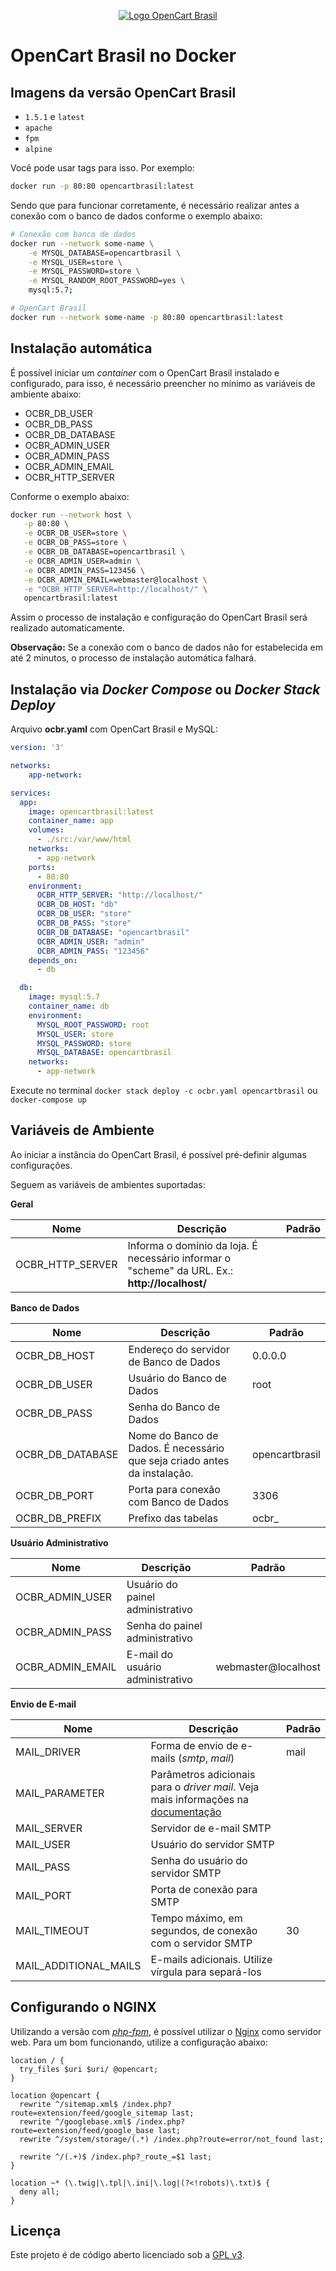 <p align="center">
    <a href="https://www.opencartbrasil.com.br/" title="OpenCart Brasil">
        <img src="https://user-images.githubusercontent.com/630535/121281061-b1a1cb00-c8ad-11eb-9c58-82accf999857.png" alt="Logo OpenCart Brasil">
    </a>
</p>

# OpenCart Brasil no Docker

## Imagens da versão OpenCart Brasil

- `1.5.1` e `latest`
- `apache`
- `fpm`
- `alpine`

Você pode usar tags para isso. Por exemplo: 

```bash
docker run -p 80:80 opencartbrasil:latest
```

Sendo que para funcionar corretamente, é necessário realizar antes a conexão com o banco de dados conforme o exemplo abaixo:

```bash
# Conexão com banco de dados
docker run --network some-name \
    -e MYSQL_DATABASE=opencartbrasil \
    -e MYSQL_USER=store \
    -e MYSQL_PASSWORD=store \
    -e MYSQL_RANDOM_ROOT_PASSWORD=yes \
    mysql:5.7;

# OpenCart Brasil
docker run --network some-name -p 80:80 opencartbrasil:latest
```

## Instalação automática

É possível iniciar um *container* com o OpenCart Brasil instalado e configurado, para isso, é necessário preencher no mínimo as variáveis de ambiente abaixo:

 - OCBR_DB_USER
 - OCBR_DB_PASS
 - OCBR_DB_DATABASE
 - OCBR_ADMIN_USER
 - OCBR_ADMIN_PASS
 - OCBR_ADMIN_EMAIL
 - OCBR_HTTP_SERVER

Conforme o exemplo abaixo:

 ```bash
 docker run --network host \
    -p 80:80 \
    -e OCBR_DB_USER=store \
    -e OCBR_DB_PASS=store \
    -e OCBR_DB_DATABASE=opencartbrasil \
    -e OCBR_ADMIN_USER=admin \
    -e OCBR_ADMIN_PASS=123456 \
    -e OCBR_ADMIN_EMAIL=webmaster@localhost \
    -e "OCBR_HTTP_SERVER=http://localhost/" \
    opencartbrasil:latest
 ```

 Assim o processo de instalação e configuração do OpenCart Brasil será realizado automaticamente.

**Observação:** Se a conexão com o banco de dados não for estabelecida em até 2 minutos, o processo de instalação automática falhará.

## Instalação via *Docker Compose* ou *Docker Stack Deploy*

Arquivo **ocbr.yaml** com OpenCart Brasil e MySQL:

```yaml
version: '3'

networks:
    app-network:

services:
  app:
    image: opencartbrasil:latest
    container_name: app
    volumes:
      - ./src:/var/www/html
    networks:
      - app-network
    ports:
      - 80:80
    environment:
      OCBR_HTTP_SERVER: "http://localhost/"
      OCBR_DB_HOST: "db"
      OCBR_DB_USER: "store"
      OCBR_DB_PASS: "store"
      OCBR_DB_DATABASE: "opencartbrasil"
      OCBR_ADMIN_USER: "admin"
      OCBR_ADMIN_PASS: "123456"
    depends_on:
      - db

  db:
    image: mysql:5.7
    container_name: db
    environment:
      MYSQL_ROOT_PASSWORD: root
      MYSQL_USER: store
      MYSQL_PASSWORD: store
      MYSQL_DATABASE: opencartbrasil
    networks:
      - app-network
```

Execute no terminal `docker stack deploy -c ocbr.yaml opencartbrasil` ou `docker-compose up`

## Variáveis de Ambiente

Ao iniciar a instância do OpenCart Brasil, é possível pré-definir algumas configurações.

Seguem as variáveis de ambientes suportadas:

**Geral**

| Nome | Descrição | Padrão |
| ---- | --------- | ------ |
| OCBR_HTTP_SERVER | Informa o domínio da loja. É necessário informar o "scheme" da URL. Ex.: **http://localhost/** |  |

**Banco de Dados**

| Nome | Descrição | Padrão |
| ---- | --------- | ------ |
| OCBR_DB_HOST | Endereço do servidor de Banco de Dados | 0.0.0.0 |
| OCBR_DB_USER | Usuário do Banco de Dados | root |
| OCBR_DB_PASS | Senha do Banco de Dados | |
| OCBR_DB_DATABASE | Nome do Banco de Dados. É necessário que seja criado antes da instalação. | opencartbrasil |
| OCBR_DB_PORT | Porta para conexão com Banco de Dados | 3306 |
| OCBR_DB_PREFIX | Prefixo das tabelas | ocbr_ |

**Usuário Administrativo**

| Nome | Descrição | Padrão |
| ---- | --------- | ------ |
| OCBR_ADMIN_USER | Usuário do painel administrativo |  |
| OCBR_ADMIN_PASS | Senha do painel administrativo |  |
| OCBR_ADMIN_EMAIL | E-mail do usuário administrativo | webmaster@localhost |

**Envio de E-mail**

| Nome | Descrição | Padrão |
| ---- | --------- | ------ |
| MAIL_DRIVER | Forma de envio de e-mails (*smtp*, *mail*) | mail |
| MAIL_PARAMETER | Parâmetros adicionais para o *driver mail*. Veja mais informações na [documentação](https://www.php.net/manual/pt_BR/function.mail.php) |  |
| MAIL_SERVER | Servidor de e-mail SMTP |  |
| MAIL_USER | Usuário do servidor SMTP |  |
| MAIL_PASS | Senha do usuário do servidor SMTP |  |
| MAIL_PORT | Porta de conexão para SMTP |  |
| MAIL_TIMEOUT | Tempo máximo, em segundos, de conexão com o servidor SMTP | 30 |
| MAIL_ADDITIONAL_MAILS | E-mails adicionais. Utilize vírgula para separá-los |  |

## Configurando o NGINX

Utilizando a versão com [*php-fpm*](https://www.php.net/manual/pt_BR/install.fpm.php), é possível utilizar o [Nginx](https://www.nginx.com/) como servidor web. Para um bom funcionando, utilize a configuração abaixo:

```
location / {
  try_files $uri $uri/ @opencart;
}

location @opencart {
  rewrite ^/sitemap.xml$ /index.php?route=extension/feed/google_sitemap last;
  rewrite ^/googlebase.xml$ /index.php?route=extension/feed/google_base last;
  rewrite ^/system/storage/(.*) /index.php?route=error/not_found last;

  rewrite ^/(.+)$ /index.php?_route_=$1 last;
}

location ~* (\.twig|\.tpl|\.ini|\.log|(?<!robots)\.txt)$ {
  deny all;
}
```

## Licença

Este projeto é de código aberto licenciado sob a [GPL v3](https://github.com/opencartbrasil/opencartbrasil/blob/main/LICENSE).
